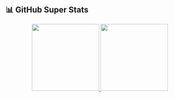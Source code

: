 
## 📊 **GitHub Super Stats**  

<div align="center">
  
  <!-- 3D Animated Stats Cards -->
  <a href="https://github.com/YunickXwd">
    <img height="180em" src="https://github-readme-stats.vercel.app/api?username=YunickXwd&show_icons=true&theme=radical&include_all_commits=true&count_private=true&hide_border=true&bg_color=000000&border_radius=20&animation=grow" />
    <img height="180em" src="https://github-readme-stats.vercel.app/api/top-langs/?username=YunickXwd&layout=compact&theme=radical&hide_border=true&bg_color=000000&border_radius=20&animation=grow" />
  </a>
